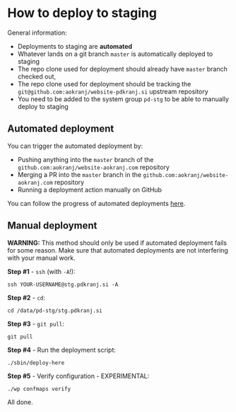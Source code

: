# How to deploy to staging

General information:
- Deployments to staging are **automated**
- Whatever lands on a git branch `master` is automatically deployed to staging
- The repo clone used for deployment should already have `master` branch checked out,
- The repo clone used for deployment should be tracking the `git@github.com:aokranj/website-pdkranj.si` upstream repository
- You need to be added to the system group `pd-stg` to be able to manually deploy to staging



## Automated deployment

You can trigger the automated deployment by:
- Pushing anything into the `master` branch of the `github.com:aokranj/website-aokranj.com` repository
- Merging a PR into the `master` branch in the `github.com:aokranj/website-aokranj.com` repository
- Running a deployment action manually on GitHub

You can follow the progress of automated deployments [here](https://github.com/aokranj/website-pdkranj.si/actions).



## Manual deployment

**WARNING:** This method should only be used if automated deployment fails for some reason.
Make sure that automated deployments are not interfering with your manual work.

**Step #1** - `ssh` (with `-A`!):
```
ssh YOUR-USERNAME@stg.pdkranj.si -A
```

**Step #2** - `cd`:
```
cd /data/pd-stg/stg.pdkranj.si
```

**Step #3** - `git pull`:
```
git pull
```

**Step #4** - Run the deployment script:
```
./sbin/deploy-here
```

**Step #5** - Verify configuration - EXPERIMENTAL:
```
./wp confmaps verify
```

All done.
